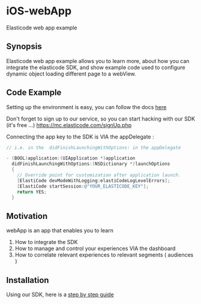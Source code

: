 # iOS-webApp
Elasticode web app example


## Synopsis
Elasticode web app example allows you to learn more,
about how you can integrate the elasticode SDK,
and show example code used to configure dynamic object loading different page to a webView.

## Code Example
Setting up the environment is easy, you can follow the docs 
[here](http://docs.elasticode.com/docs/sdk-intro)

Don't forget to sign up to our service, so you can start hacking with our SDK (it's free ...) 
https://mc.elasticode.com/signUp.php

Connecting the app key to the SDK is VIA the appDelegate : 
```objective-c
// i.e. in the  didFinishLaunchingWithOptions: in the appDelegate 

- (BOOL)application:(UIApplication *)application
  didFinishLaunchingWithOptions:(NSDictionary *)launchOptions
  {
    // Override point for customization after application launch.
    [ElastiCode devModeWithLogging:elastiCodeLogLevelErrors];
    [ElastiCode startSession:@"YOUR_ELASTICODE_KEY"];
    return YES;
  }
```

## Motivation

webApp is an app that enables you to learn
1. How to integrate the SDK  
2. How to manage and control your experiences VIA the dashboard  
3. How to correlate relevant experiences to relevant segments ( audiences )  

## Installation

Using our SDK, here is a [step by step guide](http://docs.elasticode.com/docs/sdk-intro)
